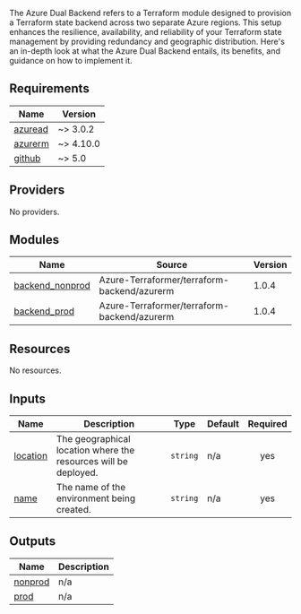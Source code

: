 The Azure Dual Backend refers to a Terraform module designed to provision a Terraform state backend across two separate Azure regions. This setup enhances the resilience, availability, and reliability of your Terraform state management by providing redundancy and geographic distribution. Here's an in-depth look at what the Azure Dual Backend entails, its benefits, and guidance on how to implement it.

<!-- BEGIN_TF_DOCS -->
## Requirements

| Name | Version |
|------|---------|
| <a name="requirement_azuread"></a> [azuread](#requirement\_azuread) | ~> 3.0.2 |
| <a name="requirement_azurerm"></a> [azurerm](#requirement\_azurerm) | ~> 4.10.0 |
| <a name="requirement_github"></a> [github](#requirement\_github) | ~> 5.0 |

## Providers

No providers.

## Modules

| Name | Source | Version |
|------|--------|---------|
| <a name="module_backend_nonprod"></a> [backend\_nonprod](#module\_backend\_nonprod) | Azure-Terraformer/terraform-backend/azurerm | 1.0.4 |
| <a name="module_backend_prod"></a> [backend\_prod](#module\_backend\_prod) | Azure-Terraformer/terraform-backend/azurerm | 1.0.4 |

## Resources

No resources.

## Inputs

| Name | Description | Type | Default | Required |
|------|-------------|------|---------|:--------:|
| <a name="input_location"></a> [location](#input\_location) | The geographical location where the resources will be deployed. | `string` | n/a | yes |
| <a name="input_name"></a> [name](#input\_name) | The name of the environment being created. | `string` | n/a | yes |

## Outputs

| Name | Description |
|------|-------------|
| <a name="output_nonprod"></a> [nonprod](#output\_nonprod) | n/a |
| <a name="output_prod"></a> [prod](#output\_prod) | n/a |
<!-- END_TF_DOCS -->